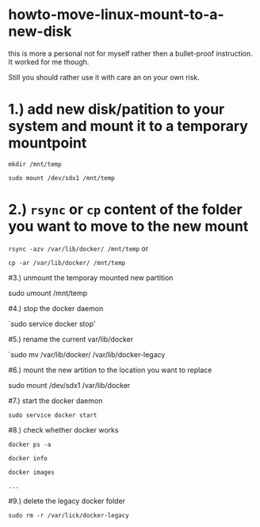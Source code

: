 # howto-move-linux-mount-to-a-new-disk

this is more a personal not for myself rather then a bullet-proof instruction. It worked for me though.

Still you should rather use it with care an on your own risk.

# 1.) add new disk/patition to your system and mount it to a temporary mountpoint

`mkdir /mnt/temp`

`sudo mount /dev/sdx1 /mnt/temp`


# 2.) `rsync` or `cp` content of the folder you want to move to the new mount

`rsync -azv /var/lib/docker/ /mnt/temp`   or

`cp -ar /var/lib/docker/ /mnt/temp`

#3.) unmount the temporay mounted new partition

sudo umount /mnt/temp

#4.) stop the docker daemon

`sudo service docker stop'

#5.) rename the current var/lib/docker

`sudo mv /var/lib/docker/ /var/lib/docker-legacy

#6.) mount the new artition to the location you want to replace

sudo mount /dev/sdx1 /var/lib/docker

#7.) start the docker daemon

`sudo service docker start`

#8.) check whether docker works

`docker ps -a`

`docker info`

`docker images`

`...`

#9.) delete the legacy docker folder

`sudo rm -r /var/lick/docker-legacy`
